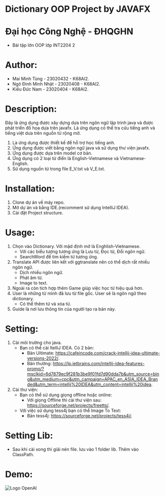 # Dictionary OOP Project by JAVAFX

# Đại học Công Nghệ - ĐHQGHN
* Bài tập lớn OOP lớp INT2204 2


# Author:
* Mai Minh Tùng - 23020432 - K68AI2.
* Ngô Đinh Minh Nhật - 23020408 - K68AI2.
* Kiều Đức Nam - 23020404 - K68AI2.

# Description:
Đây là ứng dụng được xây dựng dựa trên ngôn ngữ lập trinh java và được phát triển đồ họa dựa trên javafx.
Là ứng dụng có thể tra cứu tiếng anh và tiếng việt dưa trên nguồn từ rộng mở.
1. Là ứng dụng được thiết kế để hỗ trợ học tiếng anh.
2. Ứng dụng được viết bằng ngôn ngữ java và sử dụng thư viện javafx.
3. Ứng dụng được dựa trên model cơ bản.
4. Ứng dụng có 2 loại từ điển là English-Vietnamese và Vietnamese-English.
5. Sử dụng nguồn từ trong file E_V.txt và V_E.txt.
# Installation:
1. Clone dự án về máy repo.
2. Mở dự án và bằng IDE.(recomment sử dụng IntelliJ IDEA).
3. Cài đặt Project structure.

# Usage:
1. Chọn vào Dictionary. Với mặd định mở là Enghlish-Vietnamese.
   * Với các biểu tượng tương ứng là Lưu từ, Đọc từ, Đổi ngôn ngữ.
   * SearchWord để tìm kiếm từ tương ứng.
2. Translate API được liên kết với ggtranslate nên có thể dịch rất nhiều ngôn ngữ.
   * Dịch nhiều ngôn ngữ.
   * Phát âm từ.
   * Image to text.
3. Ngoài ra còn tích hợp thêm Game giúp việc học từ hiệu quả hơn.
4. User là những từ mình đã lưu từ file gốc. User sẽ là ngôn ngữ theo dictionary.
   * Có thể thêm từ và xóa từ.
5. Guide là nơi lưu thông tin của người tạo ra bản này.

# Setting:
1. Cài môi trường cho java. 
   * Bạn có thể cài ItelliJ IDEA. Có 2 bản:
     * Bản Ultimate: https://cafeincode.com/crack-intellij-idea-ultimate-versions-2022/.
     * Bản thường:  https://lp.jetbrains.com/intellij-idea-features-promo/?msclkid=6d7879ec9f281b3be9f01fd7d90dda7b&utm_source=bing&utm_medium=cpc&utm_campaign=APAC_en_ASIA_IDEA_Branded&utm_term=intellij%20IDEA&utm_content=intellij%20idea.
2. Cài thư viện: 
   * Bạn có thể sử dụng giọng offline hoặc online:
     * Với giọng Offline thì cài thư viện sau: https://sourceforge.net/projects/freetts/.
   * Với việc sử dụng tess4j bạn có thể Image To Text:
     * Bản tess4j: https://sourceforge.net/projects/tess4j/.
# Setting Lib:
   * Sau khi cài xong thì giải nén file. lưu vào 1 folder lib. Thêm vào ClassPath.
# Demo:
![Logo OpenAI](C:\tudienn\src\main\resources\com\example\demo\image\Demo.PNG)

